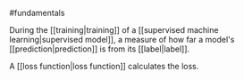 #fundamentals

During the [[training|training]] of a
[[supervised machine learning|supervised model]], a measure of how far a
model&#39;s [[prediction|prediction]] is from its [[label|label]].

A [[loss function|loss function]] calculates the loss.

